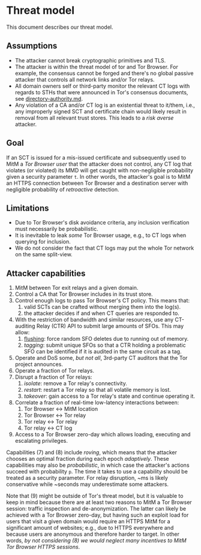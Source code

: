 # Threat model
This document describes our threat model.

## Assumptions
- The attacker cannot break cryptographic primitives and TLS.
- The attacker is within the threat model of tor and Tor Browser.  For example,
the consensus cannot be forged and there's no global passive attacker that
controls all network links and/or Tor relays.
- All domain owners self or third-party monitor the relevant CT logs with
regards to STHs that were announced in Tor's consensus documents, see
  [directory-authority.md](https://github.com/rgdd/ctor/blob/master/proposals/directory-authority.md).
- Any violation of a CA and/or CT log is an existential threat to it/them, i.e.,
any improperly signed SCT and certificate chain would likely result in removal
from all relevant trust stores.  This leads to a _risk averse_ attacker.

## Goal
If an SCT is issued for a mis-issued certificate and subsequently used to MitM a
_Tor Browser user_ that the attacker does not control, any CT log that violates
(or violated) its MMD will get caught with non-negligible probability given a
security parameter `t`.  In other words, the attacker's goal is to MitM an HTTPS
connection between Tor Browser and a destination server with negligible
probability of _retroactive_ detection.

## Limitations
- Due to Tor Browser's disk avoidance criteria, any inclusion verification must
necessarily be probabilistic.
- It is inevitable to leak _some_ Tor Browser usage, e.g., to CT logs when
querying for inclusion.
- We do not consider the fact that CT logs may put the whole Tor network on
the same split-view.

## Attacker capabilities
1. MitM between Tor exit relays and a given domain.
2. Control a CA that Tor Browser includes in its trust store.
3. Control enough logs to pass Tor Browser's CT policy.  This means that:
	1. valid SCTs can be crafted without merging them into the log(s).
	2. the attacker decides if and when CT queries are responded to.
4. With the restriction of bandwidth and similar resources, use any CT-auditing
Relay (CTR) API to submit large amounts of SFOs.  This may allow:
	1. [flushing](https://ritter.vg/blog-a_bit_on_certificate_transparency_gossip.html):
	force random SFO deletes due to running out of memory.
	2. _tagging_:
	submit unique SFOs so that a CTR holding a problematic SFO can be identified
	if it is audited in the same circuit as a tag.
5. Operate and DoS some, _but not all_, 3rd-party CT auditors that the Tor
project announces.
6. Operate a fraction of Tor relays.
7. Disrupt a fraction of Tor relays:
	1. _isolate_: remove a Tor relay's connectivity.
	2. _restart_: restart a Tor relay so that all volatile memory is lost.
	3. _takeover_: gain access to a Tor relay's state and continue operating it.
8. Correlate a fraction of real-time low-latency interactions between:
   	1. Tor Browser <-> MitM location
   	2. Tor Browser <-> Tor relay
	3. Tor relay <-> Tor relay
	4. Tor relay <-> CT log
9. Access to a Tor Browser zero-day which allows loading, executing and
escalating privileges.

Capabilities (7) and (8) include _roving_, which means that the attacker chooses
an optimal fraction during each epoch _adaptively_.  These capabilities may also
be _probabilistic_, in which case the attacker's actions succeed with
probability `p`.  The time it takes to use a capability should be treated as a
security parameter.  For relay disruption, ~ms is likely conservative while
~seconds may underestimate some attackers.

Note that (9) might be outside of Tor's threat model, but it is valuable to keep
in mind because there are at least two reasons to MitM a Tor Browser session:
traffic inspection and de-anonymization.  The latter can likely be achieved with
a Tor Browser zero-day, but having such an exploit load for users that visit a
given domain would require an HTTPS MitM for a significant amount of websites;
e.g., due to HTTPS everywhere and because users are anonymous and therefore
harder to target.  In other words, _by not considering (8) we would neglect many
incentives to MitM Tor Browser HTTPS sessions_.
